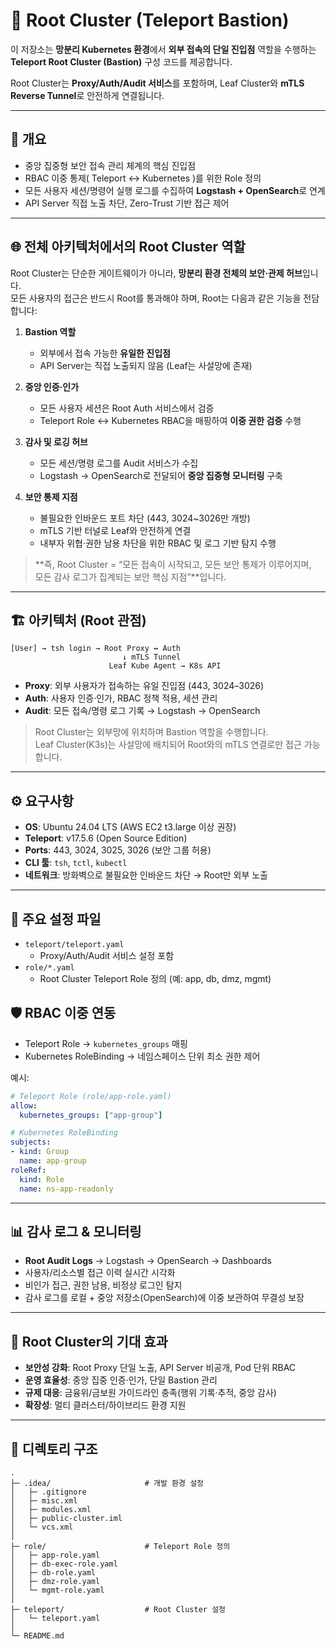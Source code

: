 # 🔐 Root Cluster (Teleport Bastion)

이 저장소는 **망분리 Kubernetes 환경**에서 **외부 접속의 단일 진입점** 역할을 수행하는  **Teleport Root Cluster (Bastion)** 구성 코드를 제공합니다.  

Root Cluster는 **Proxy/Auth/Audit 서비스**를 포함하며,  Leaf Cluster와 **mTLS Reverse Tunnel**로 안전하게 연결됩니다.  

---

## 📑 개요
- 중앙 집중형 보안 접속 관리 체계의 핵심 진입점  
- RBAC 이중 통제( Teleport ↔ Kubernetes )를 위한 Role 정의  
- 모든 사용자 세션/명령어 실행 로그를 수집하여 **Logstash + OpenSearch**로 연계  
- API Server 직접 노출 차단, Zero-Trust 기반 접근 제어  

---

## 🌐 전체 아키텍처에서의 Root Cluster 역할

Root Cluster는 단순한 게이트웨이가 아니라, **망분리 환경 전체의 보안·관제 허브**입니다.  
모든 사용자의 접근은 반드시 Root를 통과해야 하며, Root는 다음과 같은 기능을 전담합니다:

1. **Bastion 역할**  
   - 외부에서 접속 가능한 **유일한 진입점**  
   - API Server는 직접 노출되지 않음 (Leaf는 사설망에 존재)  

2. **중앙 인증·인가**  
   - 모든 사용자 세션은 Root Auth 서비스에서 검증  
   - Teleport Role ↔ Kubernetes RBAC을 매핑하여 **이중 권한 검증** 수행  

3. **감사 및 로깅 허브**  
   - 모든 세션/명령 로그를 Audit 서비스가 수집  
   - Logstash → OpenSearch로 전달되어 **중앙 집중형 모니터링** 구축  

4. **보안 통제 지점**  
   - 불필요한 인바운드 포트 차단 (443, 3024~3026만 개방)  
   - mTLS 기반 터널로 Leaf와 안전하게 연결  
   - 내부자 위협·권한 남용 차단을 위한 RBAC 및 로그 기반 탐지 수행  

> **즉, Root Cluster = “모든 접속이 시작되고, 모든 보안 통제가 이루어지며,  
> 모든 감사 로그가 집계되는 보안 핵심 지점”**입니다.

---

## 🏗 아키텍처 (Root 관점)

```
[User] → tsh login → Root Proxy ↔ Auth
                         ↓ mTLS Tunnel
                      Leaf Kube Agent → K8s API
```

- **Proxy**: 외부 사용자가 접속하는 유일 진입점 (443, 3024–3026)  
- **Auth**: 사용자 인증·인가, RBAC 정책 적용, 세션 관리  
- **Audit**: 모든 접속/명령 로그 기록 → Logstash → OpenSearch  

> Root Cluster는 외부망에 위치하며 Bastion 역할을 수행합니다.  
> Leaf Cluster(K3s)는 사설망에 배치되어 Root와의 mTLS 연결로만 접근 가능합니다.

---

## ⚙️ 요구사항
- **OS**: Ubuntu 24.04 LTS (AWS EC2 t3.large 이상 권장)  
- **Teleport**: v17.5.6 (Open Source Edition)  
- **Ports**: 443, 3024, 3025, 3026 (보안 그룹 허용)  
- **CLI 툴**: `tsh`, `tctl`, `kubectl`  
- **네트워크**: 방화벽으로 불필요한 인바운드 차단 → Root만 외부 노출  

---

## 📝 주요 설정 파일
- `teleport/teleport.yaml`  
  - Proxy/Auth/Audit 서비스 설정 포함  
- `role/*.yaml`  
  - Root Cluster Teleport Role 정의 (예: app, db, dmz, mgmt)  

## 🛡 RBAC 이중 연동
- Teleport Role → `kubernetes_groups` 매핑  
- Kubernetes RoleBinding → 네임스페이스 단위 최소 권한 제어  

예시:
```yaml
# Teleport Role (role/app-role.yaml)
allow:
  kubernetes_groups: ["app-group"]
```

```yaml
# Kubernetes RoleBinding
subjects:
- kind: Group
  name: app-group
roleRef:
  kind: Role
  name: ns-app-readonly
```

---

## 📊 감사 로그 & 모니터링
- **Root Audit Logs** → Logstash → OpenSearch → Dashboards  
- 사용자/리소스별 접근 이력 실시간 시각화  
- 비인가 접근, 권한 남용, 비정상 로그인 탐지  
- 감사 로그를 로컬 + 중앙 저장소(OpenSearch)에 이중 보관하여 무결성 보장

---

## 🌟 Root Cluster의 기대 효과
- **보안성 강화**: Root Proxy 단일 노출, API Server 비공개, Pod 단위 RBAC  
- **운영 효율성**: 중앙 집중 인증·인가, 단일 Bastion 관리  
- **규제 대응**: 금융위/금보원 가이드라인 충족(행위 기록·추적, 중앙 감사)  
- **확장성**: 멀티 클러스터/하이브리드 환경 지원  

---

## 📂 디렉토리 구조

```
.
├─ .idea/                     # 개발 환경 설정
│   ├─ .gitignore
│   ├─ misc.xml
│   ├─ modules.xml
│   ├─ public-cluster.iml
│   └─ vcs.xml
│
├─ role/                      # Teleport Role 정의
│   ├─ app-role.yaml
│   ├─ db-exec-role.yaml
│   ├─ db-role.yaml
│   ├─ dmz-role.yaml
│   └─ mgmt-role.yaml
│
├─ teleport/                  # Root Cluster 설정
│   └─ teleport.yaml
│
└─ README.md
```
